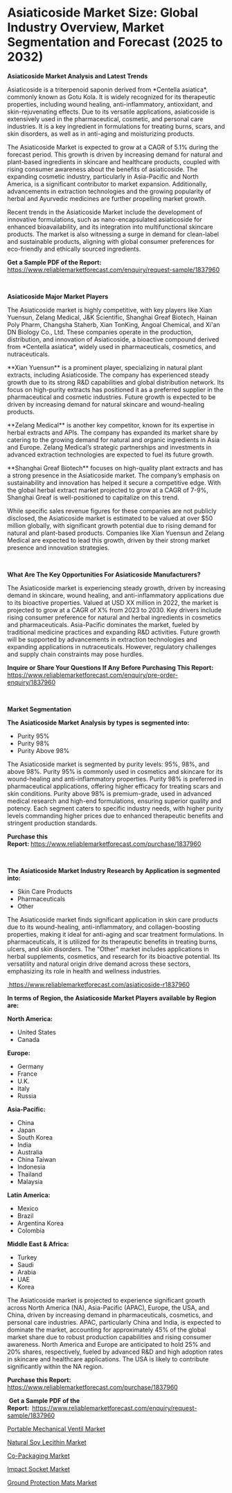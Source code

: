 <p><h1>Asiaticoside Market Size: Global Industry Overview, Market Segmentation and Forecast (2025 to 2032)</h1></p><p><strong>Asiaticoside Market Analysis and Latest Trends</strong></p>
<p><p>Asiaticoside is a triterpenoid saponin derived from *Centella asiatica*, commonly known as Gotu Kola. It is widely recognized for its therapeutic properties, including wound healing, anti-inflammatory, antioxidant, and skin-rejuvenating effects. Due to its versatile applications, asiaticoside is extensively used in the pharmaceutical, cosmetic, and personal care industries. It is a key ingredient in formulations for treating burns, scars, and skin disorders, as well as in anti-aging and moisturizing products.</p><p>The Asiaticoside Market is expected to grow at a CAGR of 5.1% during the forecast period. This growth is driven by increasing demand for natural and plant-based ingredients in skincare and healthcare products, coupled with rising consumer awareness about the benefits of asiaticoside. The expanding cosmetic industry, particularly in Asia-Pacific and North America, is a significant contributor to market expansion. Additionally, advancements in extraction technologies and the growing popularity of herbal and Ayurvedic medicines are further propelling market growth.</p><p>Recent trends in the Asiaticoside Market include the development of innovative formulations, such as nano-encapsulated asiaticoside for enhanced bioavailability, and its integration into multifunctional skincare products. The market is also witnessing a surge in demand for clean-label and sustainable products, aligning with global consumer preferences for eco-friendly and ethically sourced ingredients.</p></p>
<p><strong>Get a Sample PDF of the Report:&nbsp;</strong> <a href="https://www.reliablemarketforecast.com/enquiry/request-sample/1837960?utm_campaign=1899&utm_medium=2&utm_source=Github&utm_content=ia&utm_term=26012025&utm_id=asiaticoside">https://www.reliablemarketforecast.com/enquiry/request-sample/1837960</a></p>
<p>&nbsp;</p>
<p><strong>Asiaticoside Major Market Players</strong></p>
<p><p>The Asiaticoside market is highly competitive, with key players like Xian Yuensun, Zelang Medical, J&K Scientific, Shanghai Greaf Biotech, Hainan Poly Pharm, Changsha Staherb, Xian TonKing, Angoal Chemical, and Xi'an DN Biology Co., Ltd. These companies operate in the production, distribution, and innovation of Asiaticoside, a bioactive compound derived from *Centella asiatica*, widely used in pharmaceuticals, cosmetics, and nutraceuticals.</p><p>**Xian Yuensun** is a prominent player, specializing in natural plant extracts, including Asiaticoside. The company has experienced steady growth due to its strong R&D capabilities and global distribution network. Its focus on high-purity extracts has positioned it as a preferred supplier in the pharmaceutical and cosmetic industries. Future growth is expected to be driven by increasing demand for natural skincare and wound-healing products.</p><p>**Zelang Medical** is another key competitor, known for its expertise in herbal extracts and APIs. The company has expanded its market share by catering to the growing demand for natural and organic ingredients in Asia and Europe. Zelang Medical’s strategic partnerships and investments in advanced extraction technologies are expected to fuel its future growth.</p><p>**Shanghai Greaf Biotech** focuses on high-quality plant extracts and has a strong presence in the Asiaticoside market. The company’s emphasis on sustainability and innovation has helped it secure a competitive edge. With the global herbal extract market projected to grow at a CAGR of 7-9%, Shanghai Greaf is well-positioned to capitalize on this trend.</p><p>While specific sales revenue figures for these companies are not publicly disclosed, the Asiaticoside market is estimated to be valued at over $50 million globally, with significant growth potential due to rising demand for natural and plant-based products. Companies like Xian Yuensun and Zelang Medical are expected to lead this growth, driven by their strong market presence and innovation strategies.</p></p>
<p>&nbsp;</p>
<p><strong>What Are The Key Opportunities For Asiaticoside Manufacturers?</strong></p>
<p><p>The Asiaticoside market is experiencing steady growth, driven by increasing demand in skincare, wound healing, and anti-inflammatory applications due to its bioactive properties. Valued at USD XX million in 2022, the market is projected to grow at a CAGR of X% from 2023 to 2030. Key drivers include rising consumer preference for natural and herbal ingredients in cosmetics and pharmaceuticals. Asia-Pacific dominates the market, fueled by traditional medicine practices and expanding R&D activities. Future growth will be supported by advancements in extraction technologies and expanding applications in nutraceuticals. However, regulatory challenges and supply chain constraints may pose hurdles.</p></p>
<p><strong>Inquire or Share Your Questions If Any Before Purchasing This Report:</strong> <a href="https://www.reliablemarketforecast.com/enquiry/pre-order-enquiry/1837960?utm_campaign=1899&utm_medium=2&utm_source=Github&utm_content=ia&utm_term=26012025&utm_id=asiaticoside">https://www.reliablemarketforecast.com/enquiry/pre-order-enquiry/1837960</a></p>
<p>&nbsp;</p>
<p><strong>Market Segmentation</strong></p>
<p><strong>The Asiaticoside Market Analysis by types is segmented into:</strong></p>
<p><ul><li>Purity 95%</li><li>Purity 98%</li><li>Purity Above 98%</li></ul></p>
<p><p>The Asiaticoside market is segmented by purity levels: 95%, 98%, and above 98%. Purity 95% is commonly used in cosmetics and skincare for its wound-healing and anti-inflammatory properties. Purity 98% is preferred in pharmaceutical applications, offering higher efficacy for treating scars and skin conditions. Purity above 98% is premium-grade, used in advanced medical research and high-end formulations, ensuring superior quality and potency. Each segment caters to specific industry needs, with higher purity levels commanding higher prices due to enhanced therapeutic benefits and stringent production standards.</p></p>
<p><strong>Purchase this Report:&nbsp;</strong><a href="https://www.reliablemarketforecast.com/purchase/1837960?utm_campaign=1899&utm_medium=2&utm_source=Github&utm_content=ia&utm_term=26012025&utm_id=asiaticoside">https://www.reliablemarketforecast.com/purchase/1837960</a></p>
<p>&nbsp;</p>
<p><strong>The Asiaticoside Market Industry Research by Application is segmented into:</strong></p>
<p><ul><li>Skin Care Products</li><li>Pharmaceuticals</li><li>Other</li></ul></p>
<p><p>The Asiaticoside market finds significant application in skin care products due to its wound-healing, anti-inflammatory, and collagen-boosting properties, making it ideal for anti-aging and scar treatment formulations. In pharmaceuticals, it is utilized for its therapeutic benefits in treating burns, ulcers, and skin disorders. The "Other" market includes applications in herbal supplements, cosmetics, and research for its bioactive potential. Its versatility and natural origin drive demand across these sectors, emphasizing its role in health and wellness industries.</p></p>
<p><a href="https://www.reliablemarketforecast.com/asiaticoside-r1837960?utm_campaign=1899&utm_medium=2&utm_source=Github&utm_content=ia&utm_term=26012025&utm_id=asiaticoside">&nbsp;https://www.reliablemarketforecast.com/asiaticoside-r1837960</a></p>
<p><strong>In terms of Region, the Asiaticoside Market Players available by Region are:</strong></p>
<p>
    <p> <strong> North America: </strong>
        <ul>
            <li>United States</li>
            <li>Canada</li>
        </ul>
        </p> 
    <p> <strong> Europe: </strong>
        <ul>
            <li>Germany</li>
            <li>France</li>
            <li>U.K.</li>
            <li>Italy</li>
            <li>Russia</li>
        </ul>
        </p> 
    <p> <strong> Asia-Pacific: </strong>
        <ul>
            <li>China</li>
            <li>Japan</li>
            <li>South Korea</li>
            <li>India</li>
            <li>Australia</li>
            <li>China Taiwan</li>
            <li>Indonesia</li>
            <li>Thailand</li>
            <li>Malaysia</li>
        </ul>
        </p> 
    <p> <strong> Latin America: </strong>
        <ul>
            <li>Mexico</li>
            <li>Brazil</li>
            <li>Argentina Korea</li>
            <li>Colombia</li>
        </ul>
        </p> 
    <p> <strong> Middle East & Africa: </strong>
        <ul>
            <li>Turkey</li>
            <li>Saudi</li>
            <li>Arabia</li>
            <li>UAE</li>
            <li>Korea</li>
        </ul>
    </p>
    </p>
<p><p>The Asiaticoside market is projected to experience significant growth across North America (NA), Asia-Pacific (APAC), Europe, the USA, and China, driven by increasing demand in pharmaceuticals, cosmetics, and personal care industries. APAC, particularly China and India, is expected to dominate the market, accounting for approximately 45% of the global market share due to robust production capabilities and rising consumer awareness. North America and Europe are anticipated to hold 25% and 20% shares, respectively, fueled by advanced R&D and high adoption rates in skincare and healthcare applications. The USA is likely to contribute significantly within the NA region.</p></p>
<p><strong>Purchase this Report: </strong><a href="https://www.reliablemarketforecast.com/purchase/1837960?utm_campaign=1899&utm_medium=2&utm_source=Github&utm_content=ia&utm_term=26012025&utm_id=asiaticoside">https://www.reliablemarketforecast.com/purchase/1837960</a></p>
<p>&nbsp;<strong>Get a Sample PDF of the Report:&nbsp;&nbsp;</strong><a href="https://www.reliablemarketforecast.com/enquiry/request-sample/1837960?utm_campaign=1899&utm_medium=2&utm_source=Github&utm_content=ia&utm_term=26012025&utm_id=asiaticoside">https://www.reliablemarketforecast.com/enquiry/request-sample/1837960</a></p>
<p><strong></strong></p>
<p><p><a href="https://www.linkedin.com/pulse/strategic-roadmap-success-global-portable-mechanical-ventil-market-cyzxc?utm_campaign=1899&utm_medium=2&utm_source=Github&utm_content=ia&utm_term=26012025&utm_id=asiaticoside">Portable Mechanical Ventil Market</a></p><p><a href="https://github.com/raffadongraffadong/Market-Research-Report-List-1/blob/main/natural-soy-lecithin-market.md?utm_campaign=1899&utm_medium=2&utm_source=Github&utm_content=ia&utm_term=26012025&utm_id=asiaticoside">Natural Soy Lecithin Market</a></p><p><a href="https://www.linkedin.com/pulse/co-packaging-value-chain-analysis-from-raw-materials-end-user-f6e6c?utm_campaign=1899&utm_medium=2&utm_source=Github&utm_content=ia&utm_term=26012025&utm_id=asiaticoside">Co-Packaging Market</a></p><p><a href="https://www.linkedin.com/pulse/information-trends-significant-market-drivers-obstacles-impact-4cepf?utm_campaign=1899&utm_medium=2&utm_source=Github&utm_content=ia&utm_term=26012025&utm_id=asiaticoside">Impact Socket Market</a></p><p><a href="https://github.com/gregorywiliams78/Market-Research-Report-List-1/blob/main/ground-protection-mats-market.md?utm_campaign=1899&utm_medium=2&utm_source=Github&utm_content=ia&utm_term=26012025&utm_id=asiaticoside">Ground Protection Mats Market</a></p></p>